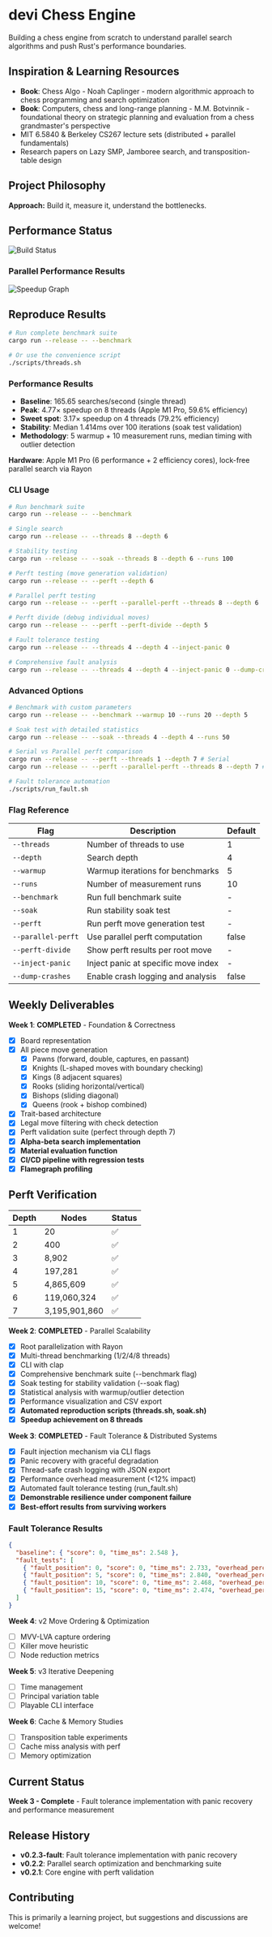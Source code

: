 # devi Chess Engine

Building a chess engine from scratch to understand parallel search algorithms and push Rust's performance boundaries.

## Inspiration & Learning Resources
- **Book**: Chess Algo - Noah Caplinger - modern algorithmic approach to chess programming and search optimization
- **Book**: Computers, chess and long-range planning - M.M. Botvinnik - foundational theory on strategic planning and evaluation from a chess grandmaster's perspective
- MIT 6.5840 & Berkeley CS267 lecture sets (distributed + parallel fundamentals)
- Research papers on Lazy SMP, Jamboree search, and transposition-table design

## Project Philosophy
**Approach:** Build it, measure it, understand the bottlenecks.

## Performance Status
![Build Status](https://github.com/Sid4mn/devi-chess-engine/workflows/CI/badge.svg)

### Parallel Performance Results
![Speedup Graph](benchmarks/speedup_hires.png)

## Reproduce Results
```bash
# Run complete benchmark suite
cargo run --release -- --benchmark

# Or use the convenience script
./scripts/threads.sh
```

### Performance Results
- **Baseline**: 165.65 searches/second (single thread)
- **Peak**: 4.77× speedup on 8 threads (Apple M1 Pro, 59.6% efficiency)
- **Sweet spot**: 3.17× speedup on 4 threads (79.2% efficiency)
- **Stability**: Median 1.414ms over 100 iterations (soak test validation)
- **Methodology**: 5 warmup + 10 measurement runs, median timing with outlier detection

**Hardware**: Apple M1 Pro (6 performance + 2 efficiency cores), lock-free parallel search via Rayon

### CLI Usage
```bash
# Run benchmark suite
cargo run --release -- --benchmark

# Single search
cargo run --release -- --threads 8 --depth 6

# Stability testing  
cargo run --release -- --soak --threads 8 --depth 6 --runs 100

# Perft testing (move generation validation)
cargo run --release -- --perft --depth 6

# Parallel perft testing
cargo run --release -- --perft --parallel-perft --threads 8 --depth 6

# Perft divide (debug individual moves)
cargo run --release -- --perft --perft-divide --depth 5

# Fault tolerance testing
cargo run --release -- --threads 4 --depth 4 --inject-panic 0

# Comprehensive fault analysis
cargo run --release -- --threads 4 --depth 4 --inject-panic 0 --dump-crashes
```

### Advanced Options
```bash
# Benchmark with custom parameters
cargo run --release -- --benchmark --warmup 10 --runs 20 --depth 5

# Soak test with detailed statistics
cargo run --release -- --soak --threads 4 --depth 4 --runs 50

# Serial vs Parallel perft comparison
cargo run --release -- --perft --threads 1 --depth 7 # Serial
cargo run --release -- --perft --parallel-perft --threads 8 --depth 7 # Parallel

# Fault tolerance automation
./scripts/run_fault.sh
```

### Flag Reference
| Flag | Description | Default |
|------|-------------|---------|
| `--threads` | Number of threads to use | 1 |
| `--depth` | Search depth | 4 |
| `--warmup` | Warmup iterations for benchmarks | 5 |
| `--runs` | Number of measurement runs | 10 |
| `--benchmark` | Run full benchmark suite | - |
| `--soak` | Run stability soak test | - |
| `--perft` | Run perft move generation test | - |
| `--parallel-perft` | Use parallel perft computation | false |
| `--perft-divide` | Show perft results per root move | - |
| `--inject-panic` | Inject panic at specific move index | - |
| `--dump-crashes` | Enable crash logging and analysis | false |

## Weekly Deliverables

**Week 1**: **COMPLETED** - Foundation & Correctness
- [x] Board representation
- [x] All piece move generation
  - [x] Pawns (forward, double, captures, en passant)
  - [x] Knights (L-shaped moves with boundary checking)
  - [x] Kings (8 adjacent squares)
  - [x] Rooks (sliding horizontal/vertical)
  - [x] Bishops (sliding diagonal)
  - [x] Queens (rook + bishop combined)
- [x] Trait-based architecture
- [x] Legal move filtering with check detection
- [x] Perft validation suite (perfect through depth 7)
- [x] **Alpha-beta search implementation**
- [x] **Material evaluation function**
- [x] **CI/CD pipeline with regression tests**
- [x] **Flamegraph profiling**

## Perft Verification

| Depth | Nodes         | Status |
|-------|-------------  |------- |
| 1     | 20            |   ✅   |
| 2     | 400           |   ✅   |
| 3     | 8,902         |   ✅   |
| 4     | 197,281       |   ✅   |
| 5     | 4,865,609     |   ✅   |
| 6     | 119,060,324   |   ✅   |
| 7     | 3,195,901,860 |   ✅   |


**Week 2**: **COMPLETED** - Parallel Scalability
- [x] Root parallelization with Rayon
- [x] Multi-thread benchmarking (1/2/4/8 threads)
- [x] CLI with clap
- [x] Comprehensive benchmark suite (--benchmark flag)
- [x] Soak testing for stability validation (--soak flag)
- [x] Statistical analysis with warmup/outlier detection
- [x] Performance visualization and CSV export
- [x] **Automated reproduction scripts (threads.sh, soak.sh)**
- [x] **Speedup achievement on 8 threads**

**Week 3**: **COMPLETED** - Fault Tolerance & Distributed Systems
- [x] Fault injection mechanism via CLI flags
- [x] Panic recovery with graceful degradation
- [x] Thread-safe crash logging with JSON export
- [x] Performance overhead measurement (<12% impact)
- [x] Automated fault tolerance testing (run_fault.sh)
- [x] **Demonstrable resilience under component failure**
- [x] **Best-effort results from surviving workers**

### Fault Tolerance Results
```json
{
  "baseline": { "score": 0, "time_ms": 2.548 },
  "fault_tests": [
    { "fault_position": 0, "score": 0, "time_ms": 2.733, "overhead_percent": 7.3 },
    { "fault_position": 5, "score": 0, "time_ms": 2.840, "overhead_percent": 11.5 },
    { "fault_position": 10, "score": 0, "time_ms": 2.468, "overhead_percent": -3.1 },
    { "fault_position": 15, "score": 0, "time_ms": 2.474, "overhead_percent": -2.9 }
  ]
}
```

**Week 4**: v2 Move Ordering & Optimization
- [ ] MVV-LVA capture ordering
- [ ] Killer move heuristic
- [ ] Node reduction metrics

**Week 5**: v3 Iterative Deepening
- [ ] Time management
- [ ] Principal variation table
- [ ] Playable CLI interface

**Week 6**: Cache & Memory Studies
- [ ] Transposition table experiments
- [ ] Cache miss analysis with perf
- [ ] Memory optimization

## Current Status
**Week 3 - Complete** - Fault tolerance implementation with panic recovery and performance measurement

## Release History
- **v0.2.3-fault**: Fault tolerance implementation with panic recovery
- **v0.2.2**: Parallel search optimization and benchmarking suite
- **v0.2.1**: Core engine with perft validation

## Contributing
This is primarily a learning project, but suggestions and discussions are welcome!
